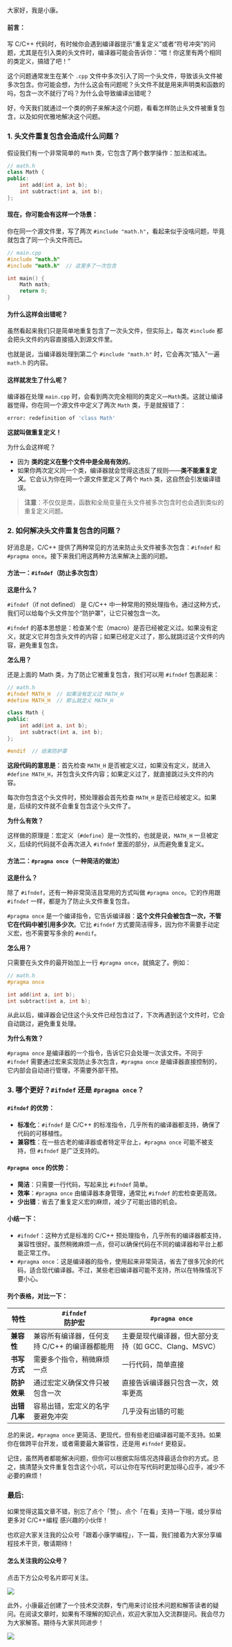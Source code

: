 大家好，我是小康。

#### 前言：

写 C/C++ 代码时，有时候你会遇到编译器提示“重复定义”或者“符号冲突”的问题，尤其是在引入类的头文件时，编译器可能会告诉你：“喂！你这里有两个相同的类定义，搞错了吧！”

这个问题通常发生在某个 `.cpp` 文件中多次引入了同一个头文件，导致该头文件被多次包含。你可能会想，为什么这会有问题呢？头文件不就是用来声明类和函数的吗，包含一次不就行了吗？为什么会导致编译出错呢？

好，今天我们就通过一个类的例子来解决这个问题，看看怎样防止头文件被重复包含，以及如何优雅地解决这个问题。

### 1. 头文件重复包含会造成什么问题？

假设我们有一个非常简单的 `Math` 类，它包含了两个数学操作：加法和减法。

```c++
// math.h
class Math {
public:
    int add(int a, int b);
    int subtract(int a, int b);
};
```
#### 现在，你可能会有这样一个场景：

你在同一个源文件里，写了两次 `#include "math.h"`，看起来似乎没啥问题，毕竟就包含了同一个头文件而已。

```c++
// main.cpp
#include "math.h"
#include "math.h"  // 这里多了一次包含

int main() {
    Math math;
    return 0;
}
```

#### 为什么这样会出错呢？

虽然看起来我们只是简单地重复包含了一次头文件，但实际上，每次 `#include` 都会把头文件的内容直接插入到源文件里。

也就是说，当编译器处理到第二个 `#include "math.h"` 时，它会再次“插入”一遍 `math.h` 的内容。

#### 这样就发生了什么呢？

编译器在处理 `main.cpp` 时，会看到两次完全相同的类定义—`Math`类。这就让编译器觉得，你在同一个源文件中定义了两次 `Math` 类，于是就报错了：

```bash
error: redefinition of 'class Math'
```

**这就叫做重复定义！**

为什么会这样呢？
- 因为 **类的定义在整个文件中是全局有效的**。
- 如果你两次定义同一个类，编译器就会觉得这违反了规则——**类不能重复定义**。它会认为你在同一个源文件里定义了两个 `Math` 类，这自然会引发编译错误。

> **注意**：不仅仅是类，函数和全局变量在头文件被多次包含时也会遇到类似的重复定义问题。  

### 2. 如何解决头文件重复包含的问题？

好消息是，C/C++ 提供了两种常见的方法来防止头文件被多次包含：`#ifndef` 和 `#pragma once`。接下来我们用这两种方法来解决上面的问题。

#### 方法一：`#ifndef`（防止多次包含）

**这是什么？**

`#ifndef`（if not defined） 是 C/C++ 中一种常用的预处理指令。通过这种方式，我们可以给每个头文件加个“防护罩”，让它只被包含一次。

`#ifndef` 的基本思想是：检查某个宏（macro）是否已经被定义过。如果没有定义，就定义它并包含头文件的内容；如果已经定义过了，那么就跳过这个文件的内容，避免重复包含。

**怎么用？**

还是上面的 Math 类，为了防止它被重复包含，我们可以用 `#ifndef` 包裹起来：

```c++
// math.h
#ifndef MATH_H  // 如果没有定义过 MATH_H
#define MATH_H  // 那么就定义 MATH_H

class Math {
public:
    int add(int a, int b);
    int subtract(int a, int b);
};

#endif  // 结束防护罩
```

**这段代码的意思是**：首先检查 `MATH_H` 是否被定义过，如果没有定义，就进入 `#define MATH_H`，并包含头文件内容；如果定义过了，就直接跳过头文件的内容。

每次你包含这个头文件时，预处理器会首先检查 `MATH_H` 是否已经被定义。如果是，后续的文件就不会重复包含这个头文件了。

**为什么有效？**

这样做的原理是：宏定义（`#define`）是一次性的，也就是说，`MATH_H` 一旦被定义，后续的代码就不会再次进入 `#ifndef` 里面的部分，从而避免重复定义。

#### 方法二：`#pragma once`（一种简洁的做法）

**这是什么？**

除了 `#ifndef`，还有一种非常简洁且常用的方式叫做 `#pragma once`。它的作用跟 `#ifndef` 一样，都是为了防止头文件重复包含。

`#pragma once` 是一个编译指令，它告诉编译器：**这个文件只会被包含一次，不管它在代码中被引用多少次**。它比 `#ifndef` 方式要简洁得多，因为你不需要手动定义宏，也不需要写多余的 `#endif`。

**怎么用？**

只需要在头文件的最开始加上一行 `#pragma once`，就搞定了。例如：

```c++
// math.h
#pragma once

int add(int a, int b);
int subtract(int a, int b);
```

从此以后，编译器会记住这个头文件已经包含过了，下次再遇到这个文件时，它会自动跳过，避免重复处理。

**为什么有效？**

`#pragma once` 是编译器的一个指令，告诉它只会处理一次该文件。不同于 `#ifndef` 需要通过宏来实现防止多次包含，`#pragma once` 是编译器直接控制的，它内部会自动进行管理，不需要外部干预。

### 3. 哪个更好？`#ifndef` 还是 `#pragma once`？

#### `#ifndef` 的优势：
+ **标准化**：`#ifndef` 是 C/C++ 的标准指令，几乎所有的编译器都支持，确保了代码的可移植性。
+ **兼容性**：在一些古老的编译器或者特定平台上，`#pragma once` 可能不被支持，但 `#ifndef` 是广泛支持的。

#### `#pragma once` 的优势：
+ **简洁**：只需要一行代码，写起来比 `#ifndef` 简单。
+ **效率**：`#pragma once` 由编译器本身管理，通常比 `#ifndef` 的宏检查更高效。
+ **少出错**：省去了重复定义宏的麻烦，减少了可能出错的机会。

#### 小结一下：
+ `#ifndef`：这种方式是标准的 C/C++ 预处理指令，几乎所有的编译器都支持，兼容性很好。虽然稍微麻烦一点，但可以确保代码在不同的编译器和平台上都能正常工作。
+ `#pragma once`：这是编译器的指令，使用起来非常简洁，省去了很多冗余的代码，适合现代编译器。不过，某些老旧编译器可能不支持，所以在特殊情况下要小心。

#### 列个表格，对比一下：

| 特性 | `#ifndef`<br/> 防护宏 | `#pragma once` |
| --- | --- | --- |
| **兼容性** | 兼容所有编译器，任何支持 C/C++ 的编译器都能用 | 主要是现代编译器，但大部分支持（如 GCC、Clang、MSVC） |
| **书写方式** | 需要多个指令，稍微麻烦一点 | 一行代码，简单直接 |
| **防护效果** | 通过宏定义确保文件只被包含一次 | 直接告诉编译器只包含一次，效率更高 |
| **出错几率** | 容易出错，宏定义的名字要避免冲突 | 几乎没有出错的可能 |


总的来说，`#pragma once` 更简洁、更现代，但有些老旧编译器可能不支持。如果你在做跨平台开发，或者需要最大兼容性，还是用 `#ifndef` 更稳妥。

记住，虽然两者都能解决问题，但你可以根据实际情况选择最适合你的方式。总之，搞清楚头文件重复包含这个小坑，可以让你在写代码时更加得心应手，减少不必要的麻烦！

### 最后:

如果觉得这篇文章不错，别忘了点个「赞」、点个「在看」支持一下哦，或分享给更多对 C/C++编程 感兴趣的小伙伴！

也欢迎大家关注我的公众号「跟着小康学编程」，下一篇，我们接着为大家分享编程技术干货，敬请期待！

#### 怎么关注我的公众号？

点击下方公众号名片即可关注。

![](https://files.mdnice.com/user/48364/65158d3c-cd38-4604-861a-8f0379066dc0.png)

此外，小康最近创建了一个技术交流群，专门用来讨论技术问题和解答读者的疑问。在阅读文章时，如果有不理解的知识点，欢迎大家加入交流群提问。我会尽力为大家解答。期待与大家共同进步！

![](https://files.mdnice.com/user/48364/971ccaa3-8f57-4e33-8bc9-d0863eeade81.png)


